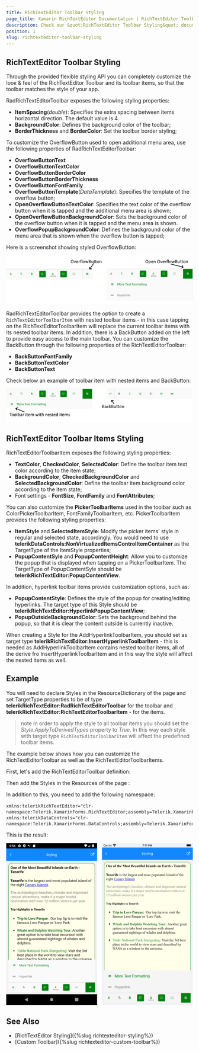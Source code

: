 ```yaml
---
title: RichTextEditor Toolbar Styling
page_title: Xamarin RichTextEditor Documentation | RichTextEditor Toolbar Styling
description: Check our &quot;RichTextEditor Toolbar Styling&quot; documentation article for Telerik RichTextEditor for Xamarin control.
position: 1
slug: richtexteditor-toolbar-styling
---
```


## RichTextEditor Toolbar Styling

Through the provided flexible styling API you can completely customize the lоок &amp; feel of the RichTextEditor Toolbar and its toolbar items, so that the toolbar matches the style of your app.

RadRichTextEditorToolbar exposes the following styling properties:

* **ItemSpacing**(*double*): Specifies the extra spacing between items horizontal direction. The default value is 4.
* **BackgroundColor**: Defines the background color of the toolbar;
* **BorderThickness** and **BorderColor**: Set the toolbar border styling;

To customize the OverflowButton used to open additional menu area, use the following properties of RadRichTextEditorToolbar:

* **OverflowButtonText**
* **OverflowButtonTextColor**
* **OverflowButtonBorderColor**
* **OverflowButtonBorderThickness**
* **OverflowButtonFontFamily**
* **OverflowButtonTemplate**(*DataTemplate*): Specifies the template of the overflow button;
* **OpenOverflowButtonTextColor**: Specifies the text color of the overflow button when it is tapped and the additional menu area is shown;
* **OpenOverflowButtonBackgroundColor**: Sets the background color of the overflow button when it is tapped and the menu area is shown.
* **OverflowPopupBackgroundColor**: Defines the background color of the menu area that is shown when the overflow button is tapped;

Here is a screenshot showing styled OverflowButton:

![](../images/richtexteditor-overflowbutton.png)

RadRichTextEditorToolbar provides the option to create a <code>RichTextEditorToolbarItem</code> with nested toolbar items - in this case tapping on the RichTextEditorToolbarItem will replace the current toolbar items with its nested toolbar items. In addition, there is a BackButton added on the left to provide easy access to the main toolbar. You can customize the BackButton through the following properties of the RichTextEditorToolbar:

* **BackButtonFontFamily**
* **BackButtonTextColor**
* **BackButtonText**

Check below an example of toolbar item with nested items and BackButton:

![](../images/richtexteditor-backbutton-styling.png)

## RichTextEditor Toolbar Items Styling

RichTextEditorToolbarItem exposes the following styling properties:

* **TextColor**, **CheckedColor**, **SelectedColor**: Define the toolbar item text color according to the item state;
* **BackgroundColor**, **CheckedBackgroundColor** and **SelectedBackgroundColor**: Define the toolbar item background color according to the item state;
* Font settings - **FontSize**, **FontFamily** and **FontAttributes**;

You can also customize the **PickerToolbarItems** used in the toolbar such as ColorPickerToolbarItem, FontFamilyToolbarItem, etc.  PickerToolbarItem provides the following styling properties:

* **ItemStyle** and **SelectedItemStyle**: Modify the picker items' style in regular and selected state, accordingly. You would need to use **telerikDataControls:NonVirtualizedItemsControlItemContainer** as the TargetType of the ItemStyle properties;
* **PopupContentSyle** and **PopupContentHeight**: Allow you to customize the popup that is displayed when tapping on a PickerToolbarItem. The TargetType of PopupContentSyle should be **telerikRichTextEditor:PopupContentView**.

In addition, hyperlink toolbar items provide customization options, such as:

* **PopupContentStyle**: Defines the style of the popup for creating/editing hyperlinks. The target type of this Style should be **telerikRichTextEditor:HyperlinkPopupContentView**;
* **PopupOutsideBackgroundColor**: Sets the background behind the popup, so that it is clear the content outside is currently inactive.

When creating a Style for the AddHyperlinkToolbarItem, you should set as target type **telerikRichTextEditor:InsertHyperlinkToolbarItem**  - this is needed as AddHyperlinkToolbarItem contains nested toolbar items, all of the derive fro InsertHyperlinkToolbarItem and in this way the style will affect the nested items as well.

## Example

You will need to declare Styles in the ResourceDictionary of the page and set TargetType properties to be of type **telerikRichTextEditor:RadRichTextEditorToolbar** for the toolbar and **telerikRichTextEditor:RichTextEditorToolbarItem** - for the items.

>note In order to apply the style to all toolbar items you should set the *Style.ApplyToDerivedTypes* property to *True*. In this way each style with target type <code>RichTextEditorToolbarItem</code> will affect the predefined toolbar items.

The example below shows how you can customize the RichTextEditorToolbar as well as the RichTextEditorToolbarItems. 

First, let's add the RichTextEditorToolbar definition:

<snippet id='richtexteditor-styling-toolbar-xaml' />

Then add the Styles in the Resources of the page :

<snippet id='richtexteditor-styling-styles-xaml' />

In addition to this, you need to add the following namespace:

```XAML
xmlns:telerikRichTextEditor="clr-namespace:Telerik.XamarinForms.RichTextEditor;assembly=Telerik.XamarinForms.RichTextEditor"
xmlns:telerikDataControls="clr-namespace:Telerik.XamarinForms.DataControls;assembly=Telerik.XamarinForms.DataControls"
```

This is the result:

![RichTextEditor Toolbar Styling](../images/richtexeditor-toolbar-styling.png)

## See Also

- [RichTextEditor Styling]({%slug richtexteditor-styling%})
- [Custom Toolbar]({%slug richtexteditor-custom-toolbar%})